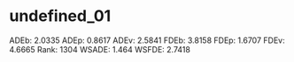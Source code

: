 # undefined_01

ADEb: 2.0335
ADEp: 0.8617
ADEv: 2.5841
FDEb: 3.8158
FDEp: 1.6707
FDEv: 4.6665
Rank: 1304
WSADE: 1.464
WSFDE: 2.7418